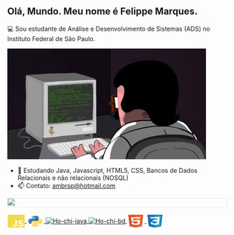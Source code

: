 ## Olá, Mundo. Meu nome é Felippe Marques.

💻 Sou estudante de Análise e Desenvolvimento de Sistemas (ADS) no Instituto Federal de São Paulo.

<div align="left">  
  <img src="https://github.com/hochiminh1996/Introduction-to-javascript/blob/master/dev_gif.gif" width="455px">  
</div>  

- 🌱 Estudando Java, Javascript, HTML5, CSS, Bancos de Dados Relacionais e não relacionais (NOSQL)
- 📫 Contato: ambrsp@hotmail.com  
  
<div align="left" style="border:1px solid #e9e9e9">
  <a href="https://github.com/hochiminh1996">
  <img height="180em" width="" src="https://github-readme-stats.vercel.app/api?username=hochiminh1996&show_icons=true&theme=dark&include_all_commits=true&count_private=true"/>
</div>
  
<div style="display: inline_block"><br>
  <img align="center" alt="Ho-chi-Js" height="30" width="40" src="https://raw.githubusercontent.com/devicons/devicon/master/icons/javascript/javascript-plain.svg">
  <img align="center" alt="Ho-chi-Python" height="30" width="40" src="https://raw.githubusercontent.com/devicons/devicon/master/icons/python/python-original.svg">
  <img align="center" alt="Ho-chi-java" height="30" width="40" src="https://cdn-icons-png.flaticon.com/512/226/226777.png">
  <img align="center" alt="Ho-chi-bd" height="30" width="40" src="https://cdn-icons-png.flaticon.com/512/5732/5732837.png">
  <img align="center" alt="Ho-chi-HTML" height="30" width="40" src="https://raw.githubusercontent.com/devicons/devicon/master/icons/html5/html5-original.svg">
  <img align="center" alt="Ho-chi-CSS" height="30" width="40" src="https://raw.githubusercontent.com/devicons/devicon/master/icons/css3/css3-original.svg">

 
</div>  







